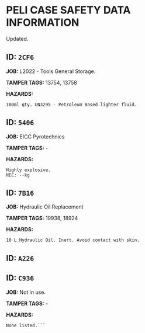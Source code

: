 # PELI CASE SAFETY DATA INFORMATION
Updated.

## ID: `2CF6`
__JOB:__ L2022 - Tools General Storage.

__TAMPER TAGS:__ 13754, 13758

__HAZARDS:__
```
100ml qty. UN3295 - Petroleum Based lighter fluid.
```
## ID: `5406`
__JOB:__ EICC Pyrotechnics

__TAMPER TAGS:__ -

__HAZARDS:__
```
Highly explosive.
NEC: --kg
```
## ID: `7B16`
__JOB:__ Hydraulic Oil Replacement

__TAMPER TAGS:__ 19938, 18924

__HAZARDS:__
```
10 L Hydraulic Oil. Inert. Avoid contact with skin.
```
## ID: `A226`
## ID: `C936`
__JOB:__ Not in use.

__TAMPER TAGS:__ -

__HAZARDS:__
```
None listed.```
